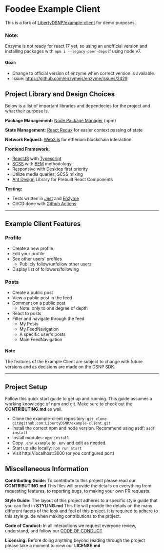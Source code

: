 # Foodee Example Client
This is a fork of [LibertyDSNP/example-client](https://github.com/LibertyDSNP/example-client) for demo purposes.

### Note:
Enzyme is not ready for react 17 yet, so using an unofficial version and installing
packages with `npm i --legacy-peer-deps` if using node v7.
#### Goal:
* Change to official version of enzyme when correct version is available.
* Issue: https://github.com/enzymejs/enzyme/issues/2429

## Project Library and Design Choices
Below is a list of important libraries and dependecies for the project and what their purpose is.

__Package Management:__ [Node Package Manager](https://www.npmjs.com) (npm)

__State Management:__ [React Redux](https://react-redux.js.org) for easier context passing of state

__Network Request:__ [Web3.js](https://web3js.readthedocs.io/en/v1.3.4/) for etherium blockchain interaction

__Frontend Framework:__
* [ReactJS](https://reactjs.org) with [Typescript](https://www.typescriptlang.org)
* [SCSS](https://sass-lang.com) with [BEM](https://en.bem.info/methodology/css/) methodology
* Responsive with Desktop first priority
* Utilize media queries, SCSS mixing
* [Ant Design](https://ant.design) Library for Prebuilt React Components

__Testing:__
* Tests written in [Jest](https://jestjs.io) and [Enzyme](https://enzymejs.github.io/enzyme/)
* CI/CD done with [Github Actions](https://github.com/features/actions)

***

## Example Client Features
### Profile
* Create a new profile
* Edit your profile
* See other users' profiles
  - Publicly follow/unfollow other users
* Display list of followers/following

### Posts
* Create a public post
* View a public post in the feed
* Comment on a public post
  - Note: only to one degree of depth
* React to posts
* Filter and navigate through the feed
  - My Posts
  - My FeedNavigation
  - A specific user's posts
  - Main FeedNavigation

#### Note
The features of the Example Client are subject to change with future versions and as decisions are made on the DSNP SDK.

***
## Project Setup
Follow this quick start guide to get up and running. This guide assumes a working knowledge of npm and git. Make sure to check out the __CONTRIBUTING.md__ as well.
* Clone the example-client repository: `git clone git@github.com:LibertyDSNP/example-client.git`
* Install the correct npm and node version. Recommend using asdf: `asdf install`
* Install modules: `npm install`
* Copy `.env.example` to `.env` and edit as needed.
* Start up site locally: `npm run start`
* Visit http://localhost:3000 (or you configured port)

## Miscellaneous Information

__Contributing Guide:__
To contribute to this project please read our __CONTRIBUTING.md__
This files will provide the details on everything from requesting features, to reporting bugs, to making your own PR requests.

__Style Guide:__
The layout of this project adheres to a specific style guide that you can find in __STYLING.md__
This file will provide the details on the many different facets of the look and feel of this project. It is required to adhere to this style guide when making contributions to the project.

__Code of Conduct:__
In all interactions we request everyone review, understand, and follow our [CODE OF CONDUCT](https://www.projectliberty.io/codeOfConduct.html)

__Licensing:__
Before doing anything beyond reading through the project please take a moment to view our __LICENSE.md__
